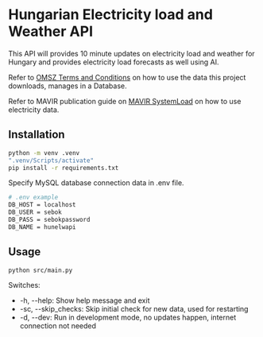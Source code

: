 # Hungarian Electricity load and Weather API

This API will provides 10 minute updates on electricity load and weather for Hungary and provides electricity load forecasts as well using AI.

Refer to [OMSZ Terms and Conditions](https://odp.met.hu/ODP_altalanos_felhasznalasi_feltetelek.pdf) on how to use the data this project downloads, manages in a Database.

Refer to MAVIR publication guide on [MAVIR SystemLoad](https://mavir.hu/web/mavir/rendszerterheles) on how to use electricity data.

## Installation

```bash
python -m venv .venv
".venv/Scripts/activate"
pip install -r requirements.txt
```

Specify MySQL database connection data in .env file.

```bash
# .env example
DB_HOST = localhost
DB_USER = sebok
DB_PASS = sebokpassword
DB_NAME = hunelwapi
```

## Usage

```bash
python src/main.py
```

Switches:
- -h, --help: Show help message and exit
- -sc, --skip_checks: Skip initial check for new data, used for restarting
- -d, --dev: Run in development mode, no updates happen, internet connection not needed

